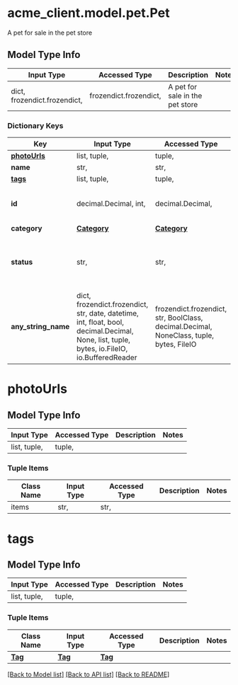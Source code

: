 # acme_client.model.pet.Pet

A pet for sale in the pet store

## Model Type Info
Input Type | Accessed Type | Description | Notes
------------ | ------------- | ------------- | -------------
dict, frozendict.frozendict,  | frozendict.frozendict,  | A pet for sale in the pet store | 

### Dictionary Keys
Key | Input Type | Accessed Type | Description | Notes
------------ | ------------- | ------------- | ------------- | -------------
**[photoUrls](#photoUrls)** | list, tuple,  | tuple,  |  | 
**name** | str,  | str,  |  | 
**[tags](#tags)** | list, tuple,  | tuple,  |  | [optional] 
**id** | decimal.Decimal, int,  | decimal.Decimal,  |  | [optional] value must be a 64 bit integer
**category** | [**Category**](Category.md) | [**Category**](Category.md) |  | [optional] 
**status** | str,  | str,  | pet status in the store | [optional] must be one of ["available", "pending", "sold", ] 
**any_string_name** | dict, frozendict.frozendict, str, date, datetime, int, float, bool, decimal.Decimal, None, list, tuple, bytes, io.FileIO, io.BufferedReader | frozendict.frozendict, str, BoolClass, decimal.Decimal, NoneClass, tuple, bytes, FileIO | any string name can be used but the value must be the correct type | [optional]

# photoUrls

## Model Type Info
Input Type | Accessed Type | Description | Notes
------------ | ------------- | ------------- | -------------
list, tuple,  | tuple,  |  | 

### Tuple Items
Class Name | Input Type | Accessed Type | Description | Notes
------------- | ------------- | ------------- | ------------- | -------------
items | str,  | str,  |  | 

# tags

## Model Type Info
Input Type | Accessed Type | Description | Notes
------------ | ------------- | ------------- | -------------
list, tuple,  | tuple,  |  | 

### Tuple Items
Class Name | Input Type | Accessed Type | Description | Notes
------------- | ------------- | ------------- | ------------- | -------------
[**Tag**](Tag.md) | [**Tag**](Tag.md) | [**Tag**](Tag.md) |  | 

[[Back to Model list]](../../README.md#documentation-for-models) [[Back to API list]](../../README.md#documentation-for-api-endpoints) [[Back to README]](../../README.md)

